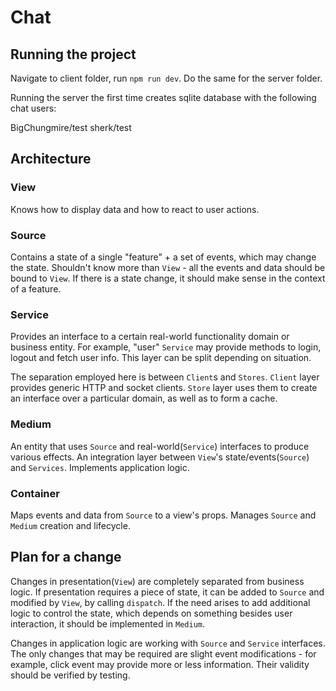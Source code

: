 # Chat

## Running the project

Navigate to client folder, run `npm run dev`. Do the same for the server folder.

Running the server the first time creates sqlite database with the following chat users:

BigChungmire/test
sherk/test

## Architecture

### View

Knows how to display data and how to react to user actions.

### Source

Contains a state of a single "feature" + a set of events, which may change the state. Shouldn't know more than `View` - all the events and data should be bound to `View`. If there is a state change, it should make sense in the context of a feature.

### Service

Provides an interface to a certain real-world functionality domain or business entity. For example, "user" `Service` may provide methods to login, logout and fetch user info. This layer can be split depending on situation.

The separation employed here is between `Client`s and `Stores`. `Client` layer provides generic HTTP and socket clients. `Store` layer uses them to create an interface over a particular domain, as well as to form a cache.

### Medium

An entity that uses `Source` and real-world(`Service`) interfaces to produce various effects. An integration layer between `View`'s state/events(`Source`) and `Services`. Implements application logic.

### Container

Maps events and data from `Source` to a view's props. Manages `Source` and `Medium` creation and lifecycle.

## Plan for a change

Changes in presentation(`View`) are completely separated from business logic. If presentation requires a piece of state, it can be added to `Source` and modified by `View`, by calling `dispatch`. If the need arises to add additional logic to control the state, which depends on something besides user interaction, it should be implemented in `Medium`.

Changes in application logic are working with `Source` and `Service` interfaces. The only changes that may be required are slight event modifications - for example, click event may provide more or less information. Their validity should be verified by testing.
